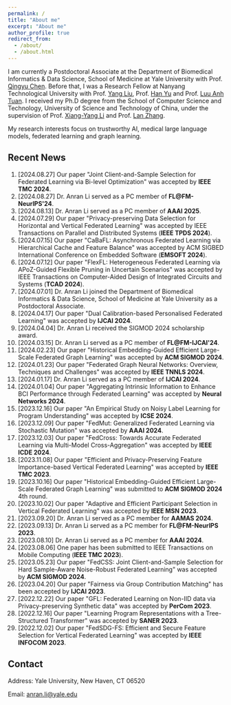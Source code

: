 ```yaml
---
permalink: /
title: "About me"
excerpt: "About me"
author_profile: true
redirect_from: 
  - /about/
  - /about.html
---
```

I am currently a Postdoctoral Associate at the Department of Biomedical Informatics & Data Science, School of Medicine at Yale University with Prof. [Qingyu Chen](https://sites.google.com/view/qingyuchen/home). Before that, I was a Research Fellow at Nanyang Technological University with Prof. [Yang Liu](https://personal.ntu.edu.sg/yangliu/), Prof. [Han Yu](https://personal.ntu.edu.sg/han.yu/) and Prof. [Luu Anh Tuan](https://tuanluu.github.io/). I received my Ph.D degree from the School of Computer Science and Technology, University of Science and Technology of China, under the supervision of Prof. [Xiang-Yang Li](http://staff.ustc.edu.cn/~xiangyangli/index.html) and Prof. [Lan Zhang](http://cs.ustc.edu.cn/2020/0706/c23235a460088/page.htm). 

My research interests focus on trustworthy AI, medical large language models, federated learning and graph learning. 


Recent News
------
1. [2024.08.27] Our paper "Joint Client-and-Sample Selection for Federated Learning via Bi-level Optimization" was accepted by **IEEE TMC 2024**.
2. [2024.08.27] Dr. Anran Li served as a PC member of **FL@FM-NeurIPS'24**. 
3. [2024.08.13] Dr. Anran Li served as a PC member of **AAAI 2025**. 
4. [2024.07.29] Our paper "Privacy-preserving Data Selection for Horizontal and Vertical Federated Learning" was accepted by IEEE Transactions on Parallel and Distributed Systems (**IEEE TPDS 2024**). 
5. [2024.07.15] Our paper "CaBaFL: Asynchronous Federated Learning via Hierarchical Cache and Feature Balance" was accepted by ACM SIGBED International Conference on Embedded Software (**EMSOFT 2024**). 
6. [2024.07.12] Our paper "FlexFL: Heterogeneous Federated Learning via APoZ-Guided Flexible Pruning in Uncertain Scenarios" was accepted by IEEE Transactions on Computer-Aided Design of Integrated Circuits and Systems (**TCAD 2024**). 
7. [2024.07.01] Dr. Anran Li joined the Department of Biomedical Informatics & Data Science, School of Medicine at Yale University as a Postdoctoral Associate. 
8. [2024.04.17] Our paper "Dual Calibration-based Personalised Federated Learning" was accepted by **IJCAI 2024**. 
9. [2024.04.04] Dr. Anran Li received the SIGMOD 2024 scholarship award. 
10. [2024.03.15] Dr. Anran Li served as a PC member of **FL@FM-IJCAI'24**. 
11. [2024.02.23] Our paper "Historical Embedding-Guided Efficient Large-Scale Federated Graph Learning" was accepted by **ACM SIGMOD 2024**. 
12. [2024.01.23] Our paper "Federated Graph Neural Networks: Overview, Techniques and Challenges" was accepted by **IEEE TNNLS 2024**.
13. [2024.01.17] Dr. Anran Li served as a PC member of **IJCAI 2024**.
14. [2024.01.04] Our paper "Aggregating Intrinsic Information to Enhance BCI Performance through Federated Learning" was accepted by **Neural Networks 2024**. 
15. [2023.12.16] Our paper "An Empirical Study on Noisy Label Learning for Program Understanding" was accepted by **ICSE 2024**.
16. [2023.12.09] Our paper "FedMut: Generalized Federated Learning via Stochastic Mutation" was accepted by **AAAI 2024**. 
17. [2023.12.03] Our paper "FedCross: Towards Accurate Federated Learning via Multi-Model Cross-Aggregation" was accepted by **IEEE ICDE 2024**.
18. [2023.11.08] Our paper "Efficient and Privacy-Preserving Feature Importance-based Vertical Federated Learning" was accepted by **IEEE TMC 2023**. 
19. [2023.10.16] Our paper "Historical Embedding-Guided Efficient Large-Scale Federated Graph Learning" was submitted to **ACM SIGMOD 2024** 4th round.
20. [2023.10.02] Our paper "Adaptive and Efficient Participant Selection in Vertical Federated Learning" was accepted by **IEEE MSN 2023**.
21. [2023.09.20] Dr. Anran Li served as a PC member for **AAMAS 2024**.
22. [2023.09.13] Dr. Anran Li served as a PC member for **FL@FM-NeurIPS 2023**. 
23. [2023.08.10] Dr. Anran Li served as a PC member for **AAAI 2024**.
24. [2023.08.06] One paper has been submitted to IEEE Transactions on Mobile Computing (**IEEE TMC 2023**).
25. [2023.05.23] Our paper "FedCSS: Joint Client-and-Sample Selection for Hard Sample-Aware Noise-Robust Federated Learning" was accepted by **ACM SIGMOD 2024**. 
26. [2023.04.20] Our paper "Fairness via Group Contribution Matching" has been accepted by **IJCAI 2023**.
27. [2022.12.22] Our paper "GFL: Federated Learning on Non-IID data via Privacy-preserving Synthetic data" was accepted by **PerCom 2023**.
28. [2022.12.16] Our paper "Learning Program Representations with a Tree-Structured Transformer" was accepted by **SANER 2023**.
29. [2022.12.02] Our paper "FedSDG-FS: Efficient and Secure Feature Selection for Vertical Federated Learning" was accepted by **IEEE INFOCOM 2023**. 


## Contact

Address: Yale University, New Haven, CT 06520

Email: anran.li@yale.edu 




